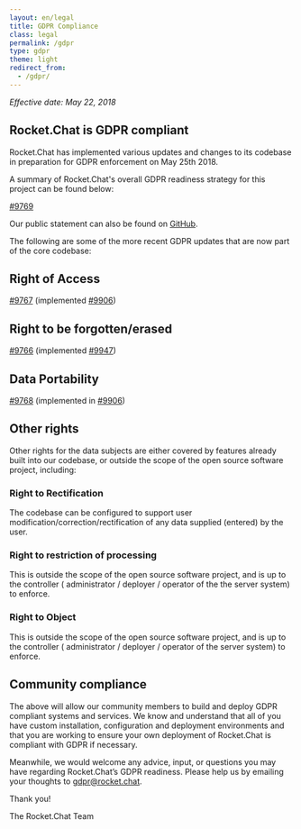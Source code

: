 ```yaml
---
layout: en/legal
title: GDPR Compliance
class: legal
permalink: /gdpr
type: gdpr
theme: light
redirect_from:
  - /gdpr/
---
```


_Effective date: May 22, 2018_

## Rocket.Chat is GDPR compliant

Rocket.Chat has implemented various updates and changes to its codebase in preparation for GDPR enforcement on May 25th 2018.

A summary of Rocket.Chat's overall GDPR readiness strategy for this project can be found below:

[#9769](https://github.com/RocketChat/Rocket.Chat/issues/9769)

Our public statement can also be found on [GitHub](https://github.com/RocketChat/Rocket.Chat/issues/10823).

The following are some of the more recent GDPR updates that are now part of the core codebase:

## Right of Access

[#9767](https://github.com/RocketChat/Rocket.Chat/issues/9767)
(implemented [#9906](https://github.com/RocketChat/Rocket.Chat/pull/9906))

## Right to be forgotten/erased

[#9766](https://github.com/RocketChat/Rocket.Chat/issues/9766)
(implemented [#9947](https://github.com/RocketChat/Rocket.Chat/pull/9947))

## Data Portability

[#9768](https://github.com/RocketChat/Rocket.Chat/issues/9768)
(implemented in [#9906](https://github.com/RocketChat/Rocket.Chat/pull/9906))

## Other rights

Other rights for the data subjects are either covered by features already built into our codebase, or outside the scope of the open source software project, including:

### Right to Rectification

The codebase can be configured to support user modification/correction/rectification of any data supplied (entered) by the user.

### Right to restriction of processing

This is outside the scope of the open source software project, and is up to the controller ( administrator / deployer / operator of the the server system) to enforce.

### Right to Object

This is outside the scope of the open source software project, and is up to the controller ( administrator / deployer / operator of the server system) to enforce.


## Community compliance

The above will allow our community members to build and deploy GDPR compliant systems and services. We know and understand that all of you have custom installation, configuration and deployment environments and that you are working to ensure your own deployment of Rocket.Chat is compliant with GDPR if necessary.

Meanwhile, we would welcome any advice, input, or questions you may have regarding Rocket.Chat’s GDPR readiness. Please help us by emailing your thoughts to gdpr@rocket.chat.

Thank you!

The Rocket.Chat Team
